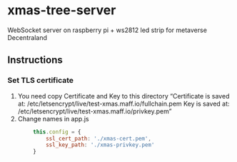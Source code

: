 # xmas-tree-server
 WebSocket server on raspberry pi + ws2812 led strip for metaverse Decentraland

## Instructions

### Set TLS certificate
1. You need copy Certificate and Key to this directory
“Certificate is saved at: /etc/letsencrypt/live/test-xmas.maff.io/fullchain.pem
Key is saved at:         /etc/letsencrypt/live/test-xmas.maff.io/privkey.pem”
2. Change names in app.js
````js
        this.config = {
            ssl_cert_path: './xmas-cert.pem',
            ssl_key_path: './xmas-privkey.pem'
        }
````
